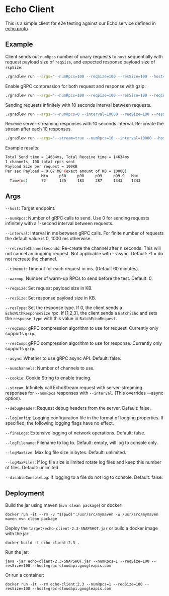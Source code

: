 # Echo Client

This is a simple client for e2e testing against our Echo service defined in [echo.proto](src/main/proto/echo.proto).

## Example

Client sends out `numRpcs` number of unary requests to `host` sequentially
with request payload size of `reqSize`, and expected response payload size of `rspSize`:

```sh
./gradlew run --args="--numRpcs=100 --reqSize=100 --resSize=100 --host=grpc-cloudapi.googleapis.com"
```

Enable gRPC compression for both request and response with gzip:

```sh
./gradlew run --args="--numRpcs=100 --reqSize=100 --resSize=100 --reqComp=gzip --resComp=gzip --host=grpc-cloudapi.googleapis.com"
```

Sending requests infinitely with 10 seconds interval between requests.

```sh
./gradlew run --args="--numRpcs=0 --interval=10000 --reqSize=100 --resSize=100 --host=grpc-cloudapi.googleapis.com"
```

Receive server-streaming responses with 10 seconds interval. Re-create the stream after each 10 responses.

```sh
./gradlew run --args="--stream=true --numRpcs=10 --interval=10000 --host=grpc-cloudapi.googleapis.com"
```

Example results:

```sh
Total Send time = 14634ms, Total Receive time = 14634ms
1 channels, 100 total rpcs sent
Payload Size per request = 100KB
Per sec Payload = 0.07 MB (exact amount of KB = 10000)
                Min     p50     p90     p99     p99.9   Max
  Time(ms)      72      135     183     287     1343    1343
```

## Args
`--host`: Target endpoint.

`--numRpcs`: Number of gRPC calls to send. Use 0 for sending requests infinitely with a 1-second interval between requests.

`--interval`: Interval in ms between gRPC calls. For finite number of requests the default value is 0, 1000 ms otherwise.

`--recreateChannelSeconds`: Re-create the channel after n seconds. This will not cancel an ongoing request. Not applicable with --async. Default: -1 = do not recreate the channel.

`--timeout`: Timeout for each request in ms. (Default 60 minutes).

`--warmup`: Number of warm-up RPCs to send before the test. Default: 0.

`--reqSize`: Set request payload size in KB.

`--resSize`: Set response payload size in KB.

`--resType`: Set the response type. If 0, the client sends a `EchoWithResponseSize` rpc. If [1,2,3], the client sends a `BatchEcho` and sets the `response_type` with this value in `BatchEchoRequest`. 

`--reqComp`: gRPC compression algorithm to use for request. Currently only supports `gzip`.

`--resComp`: gRPC compression algorithm to use for response. Currently only supports `gzip`.

`--async`: Whether to use gRPC async API. Default: false.

`--numChannels`: Number of channels to use.

`--cookie`: Cookie String to enable tracing.

`--stream`: Infinitely call EchoStream request with server-streaming responses for `--numRpcs` responses with `--interval`. (This overrides --async option).

`--debugHeader`: Request debug headers from the server. Default: false.

`--logConfig`: Logging configuration file in the format of logging.properties. If specified, the following logging flags have no effect.

`--fineLogs`: Extensive logging of network operations. Default: false.

`--logFilename`: Filename to log to. Default: empty, will log to console only.

`--logMaxSize`: Max log file size in bytes. Default: unlimited.

`--logMaxFiles`: If log file size is limited rotate log files and keep this number of files. Default: unlimited.
 
`--disableConsoleLog`: If logging to a file do not log to console. Default: false.

## Deployment

Build the jar using maven (`mvn clean package`) or docker:

```shell
docker run -it --rm -v "$(pwd)":/usr/src/mymaven -w /usr/src/mymaven maven mvn clean package
```

Deploy the `target/echo-client-2.3-SNAPSHOT.jar` or build a docker image with the jar:

```shell
docker build -t echo-client:2.3 .
```

Run the jar:

```shell
java -jar echo-client-2.3-SNAPSHOT.jar --numRpcs=1 --reqSize=100 --resSize=100 --host=grpc-cloudapi.googleapis.com
```

Or run a container:

```shell
docker run -it --rm echo-client:2.3 --numRpcs=1 --reqSize=100 --resSize=100 --host=grpc-cloudapi.googleapis.com
```
